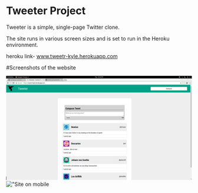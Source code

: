# Tweeter Project

Tweeter is a simple, single-page Twitter clone.

The site runs in various screen sizes and is set to run in the Heroku environment.

heroku link- www.tweetr-kyle.herokuapp.com

#Screenshots of the website

!["Site at full width"](https://github.com/KwinstonRoberts/tweetr/blob/master/docs/full-width.png)
!["Site on mobile](https://github.com/KwinstonRoberts/tweetr/docs/blob/master/mobile.png)
